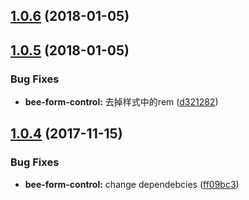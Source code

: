 <a name="1.0.6"></a>
## [1.0.6](https://github.com/tinper-bee/form-control/compare/1.0.5...1.0.6) (2018-01-05)



<a name="1.0.5"></a>
## [1.0.5](https://github.com/tinper-bee/form-control/compare/1.0.4...1.0.5) (2018-01-05)


### Bug Fixes

* **bee-form-control:** 去掉样式中的rem ([d321282](https://github.com/tinper-bee/form-control/commit/d321282))



<a name="1.0.4"></a>
## [1.0.4](https://github.com/tinper-bee/form-control/compare/ff09bc3...1.0.4) (2017-11-15)


### Bug Fixes

* **bee-form-control:** change dependebcies ([ff09bc3](https://github.com/tinper-bee/form-control/commit/ff09bc3))



